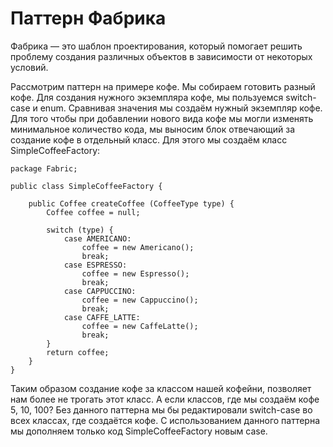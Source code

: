 # Паттерн Фабрика

Фабрика — это шаблон проектирования, который помогает решить проблему создания различных объектов в зависимости от некоторых условий. 

Рассмотрим паттерн на примере кофе. Мы собираем готовить разный кофе. Для создания нужного экземпляра кофе, мы пользуемся
switch-case и enum. Сравнивая значения мы создаём нужный экземпляр кофе. Для того чтобы при добавлении нового
вида кофе мы могли изменять минимальное количество кода, мы выносим блок отвечающий за создание кофе в отдельный класс.
Для этого мы создаём класс SimpleCoffeeFactory:
```
package Fabric;

public class SimpleCoffeeFactory {

    public Coffee createCoffee (CoffeeType type) {
        Coffee coffee = null;

        switch (type) {
            case AMERICANO:
                coffee = new Americano();
                break;
            case ESPRESSO:
                coffee = new Espresso();
                break;
            case CAPPUCCINO:
                coffee = new Cappuccino();
                break;
            case CAFFE_LATTE:
                coffee = new CaffeLatte();
                break;
        }
        return coffee;
    }
}

```

Таким образом создание кофе за классом нашей кофейни, позволяет нам более не трогать этот класс. А если классов, где мы
создаём кофе 5, 10, 100? Без данного паттерна мы бы редактировали switch-case во всех классах, где создаётся кофе. С использованием
данного паттерна мы дополняем только код SimpleCoffeeFactory новым case.

